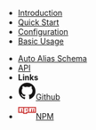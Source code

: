 <!-- markdownlint-disable-next-line first-line-heading -->
- [Introduction](introduction)
- [Quick Start](quick-start)
- [Configuration](configuration)
- [Basic Usage](usage)
<!-- - [Relations and Populations](relations.md) -->
- [Auto Alias Schema](autoalias.md)
- [API](api)
- **Links**
- [![Github](assets/img/github.svg)Github](https://github.com/tyrsolution/moleculer-db-mikroorm-adapter)
- [![NPM](assets/img/npm.svg)NPM](https://www.npmjs.com/package/@tyrsolutions/moleculer-db-mikroorm-adapter)
